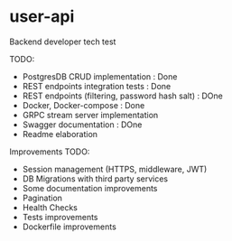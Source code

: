 # user-api
Backend developer tech test

TODO:
- PostgresDB CRUD implementation : Done
- REST endpoints integration tests : Done
- REST endpoints (filtering, password hash salt) : DOne
- Docker, Docker-compose : Done
- GRPC stream server implementation
- Swagger documentation : DOne
- Readme elaboration 

Improvements TODO:
   - Session management (HTTPS, middleware, JWT)
   - DB Migrations with third party services 
   - Some documentation improvements
   - Pagination 
   - Health Checks
   - Tests improvements
   - Dockerfile improvements